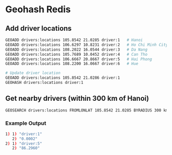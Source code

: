 # Geohash Redis

## Add driver locations
```bash
GEOADD drivers:locations 105.8542 21.0285 driver:1   # Hanoi
GEOADD drivers:locations 106.6297 10.8231 driver:2   # Ho Chi Minh City
GEOADD drivers:locations 108.2022 16.0544 driver:3   # Da Nang
GEOADD drivers:locations 105.7689 10.0452 driver:4   # Can Tho
GEOADD drivers:locations 106.6667 20.8667 driver:5   # Hai Phong
GEOADD drivers:locations 108.2200 16.0667 driver:6   # Hue

# Update driver location
GEOADD drivers:locations 105.8542 21.0286 driver:1
GEOHASH drivers:locations driver:1
```

## Get nearby drivers (within 300 km of Hanoi)
```bash
GEOSEARCH drivers:locations FROMLONLAT 105.8542 21.0285 BYRADIUS 300 km WITHDIST ASC
```

### Example Output
```bash
1) 1) "driver:1"
   2) "0.0002"
2) 1) "driver:5"
   2) "86.2960"
```